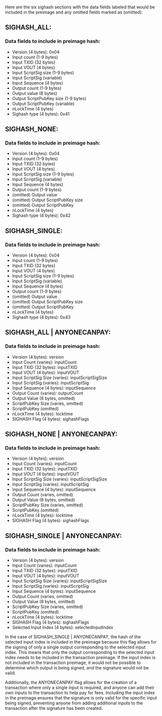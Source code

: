 Here are the six sighash sections with the data fields labeled that would be included in the preimage and any omitted fields marked as (omitted):

## SIGHASH_ALL:

### Data fields to include in preimage hash:

- Version (4 bytes): 0x04
- Input count (1-9 bytes)
- Input TXID (32 bytes)
- Input VOUT (4 bytes)
- Input ScriptSig size (1-9 bytes)
- Input ScriptSig (variable)
- Input Sequence (4 bytes)
- Output count (1-9 bytes)
- Output value (8 bytes)
- Output ScriptPubKey size (1-9 bytes)
- Output ScriptPubKey (variable)
- nLockTime (4 bytes)
- Sighash type (4 bytes): 0x41

## SIGHASH_NONE:

### Data fields to include in preimage hash:

- Version (4 bytes): 0x04
- Input count (1-9 bytes)
- Input TXID (32 bytes)
- Input VOUT (4 bytes)
- Input ScriptSig size (1-9 bytes)
- Input ScriptSig (variable)
- Input Sequence (4 bytes)
- Output count (1-9 bytes)
- (omitted) Output value
- (omitted) Output ScriptPubKey size
- (omitted) Output ScriptPubKey
- nLockTime (4 bytes)
- Sighash type (4 bytes): 0x42

## SIGHASH_SINGLE:

### Data fields to include in preimage hash:

- Version (4 bytes): 0x04
- Input count (1-9 bytes)
- Input TXID (32 bytes)
- Input VOUT (4 bytes)
- Input ScriptSig size (1-9 bytes)
- Input ScriptSig (variable)
- Input Sequence (4 bytes)
- Output count (1-9 bytes)
- (omitted) Output value
- (omitted) Output ScriptPubKey size
- (omitted) Output ScriptPubKey
- nLockTime (4 bytes)
- Sighash type (4 bytes): 0x43

## SIGHASH_ALL | ANYONECANPAY:

### Data fields to include in preimage hash:

- Version (4 bytes): version
- Input Count (varies): inputCount
- Input TXID (32 bytes): inputTXID
- Input VOUT (4 bytes): inputVOUT
- Input ScriptSig Size (varies): inputScriptSigSize
- Input ScriptSig (varies): inputScriptSig
- Input Sequence (4 bytes): inputSequence
- Output Count (varies): outputCount
- Output Value (8 bytes, omitted)
- ScriptPubKey Size (varies, omitted)
- ScriptPubKey (omitted)
- nLockTime (4 bytes): locktime
- SIGHASH Flag (4 bytes): sighashFlags


## SIGHASH_NONE | ANYONECANPAY:

### Data fields to include in preimage hash:
- Version (4 bytes): version
- Input Count (varies): inputCount
- Input TXID (32 bytes): inputTXID
- Input VOUT (4 bytes): inputVOUT
- Input ScriptSig Size (varies): inputScriptSigSize
- Input ScriptSig (varies): inputScriptSig
- Input Sequence (4 bytes): inputSequence
- Output Count (varies, omitted)
- Output Value (8 bytes, omitted)
- ScriptPubKey Size (varies, omitted)
- ScriptPubKey (omitted)
- nLockTime (4 bytes): locktime
- SIGHASH Flag (4 bytes): sighashFlags

## SIGHASH_SINGLE | ANYONECANPAY:

### Data fields to include in preimage hash:
- Version (4 bytes): version
- Input Count (varies): inputCount
- Input TXID (32 bytes): inputTXID
- Input VOUT (4 bytes): inputVOUT
- Input ScriptSig Size (varies): inputScriptSigSize
- Input ScriptSig (varies): inputScriptSig
- Input Sequence (4 bytes): inputSequence
- Output Count (varies, omitted)
- Output Value (8 bytes, omitted)
- ScriptPubKey Size (varies, omitted)
- ScriptPubKey (omitted)
- nLockTime (4 bytes): locktime
- SIGHASH Flag (4 bytes): sighashFlags
- Selected Input Index (4 bytes): selectedInputIndex

In the case of SIGHASH_SINGLE | ANYONECANPAY, the hash of the selected input index is included in the preimage because this flag allows for the signing of only a single output corresponding to the selected input index. This means that only the output corresponding to the selected input index needs to be included in the transaction preimage. If the input index is not included in the transaction preimage, it would not be possible to determine which output is being signed, and the signature would not be valid.

Additionally, the ANYONECANPAY flag allows for the creation of a transaction where only a single input is required, and anyone can add their own inputs to the transaction to help pay for fees. Including the input index in the preimage ensures that the signature is only valid for the specific input being signed, preventing anyone from adding additional inputs to the transaction after the signature has been created.
